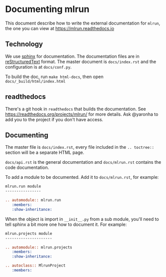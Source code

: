 # Documenting mlrun

This document describe how to write the external documentation for `mlrun`, the
one you can view at https://mlrun.readthedocs.io


## Technology

We use [sphinx](https://www.sphinx-doc.org/en/master/) for documentation.
The documentation files are in
[reStructuredText](https://docutils.sourceforge.io/rst.html) format.
The master document is `docs/index.rst` and the configuration is at
`docs/conf.py`.

To build the doc, run `make html-docs`, then open `docs/_build/html/index.html`

## readthedocs
There's a git hook in `readthedocs` that builds the documentation.
See https://readthedocs.org/projects/mlrun/ for more details.
Ask @yaronha to add you to the project if you don't have access.

## Documenting

The master file is `docs/index.rst`, every file included in the `.. toctree::`
section will be a separate HTML page.

`docs/api.rst` is the general documentation and `docs/mlrun.rst` contains the
code documentation.

To add a module to be documented. Add it to `docs/mlrun.rst`, for example:
```rst
mlrun.run module
----------------

.. automodule:: mlrun.run
   :members:
   :show-inheritance:
```

When the object is import in `__init__.py` from a sub module, you'll need to
tell sphinx a bit more one how to document it. For example:

```rst
mlrun.projects module
---------------------

.. automodule:: mlrun.projects
   :members:
   :show-inheritance:

.. autoclass:: MlrunProject
   :members:
```
